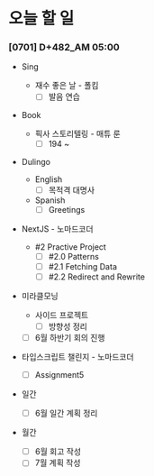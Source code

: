 # 오늘 할 일

### [0701] D+482_AM 05:00

- Sing

  - 재수 좋은 날 - 폴킴
    - [ ] 발음 연습
- Book
  - 픽사 스토리텔링 - 매튜 룬
    - [ ] 194 ~ 
- Dulingo
  - English
    - [ ] 목적격 대명사
  - Spanish
    - [ ] Greetings
- NextJS - 노마드코더

  - #2 Practive Project
    - [ ] #2.0 Patterns
    - [ ] #2.1 Fetching Data
    - [ ] #2.2 Redirect and Rewrite
- 미라클모닝
  - 사이드 프로젝트
    - [ ] 방향성 정리
  - [ ] 6월 하반기 회의 진행
- 타입스크립트 챌린지 - 노마드코더
  - [ ] Assignment5

- 일간
  - [ ] 6월 일간 계획 정리
- 월간
  - [ ] 6월 회고 작성
  - [ ] 7월 계획 작성
